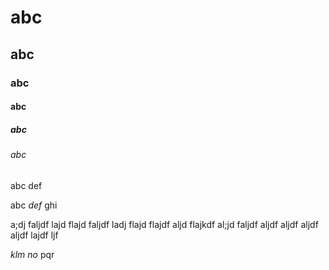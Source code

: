 # abc

## abc

### abc

#### abc

##### abc

###### abc

abc
def

abc *def* ghi

a;dj faljdf lajd flajd faljdf ladj flajd flajdf aljd flajkdf al;jd faljdf aljdf aljdf aljdf aljdf lajdf ljf

_klm no_ pqr
